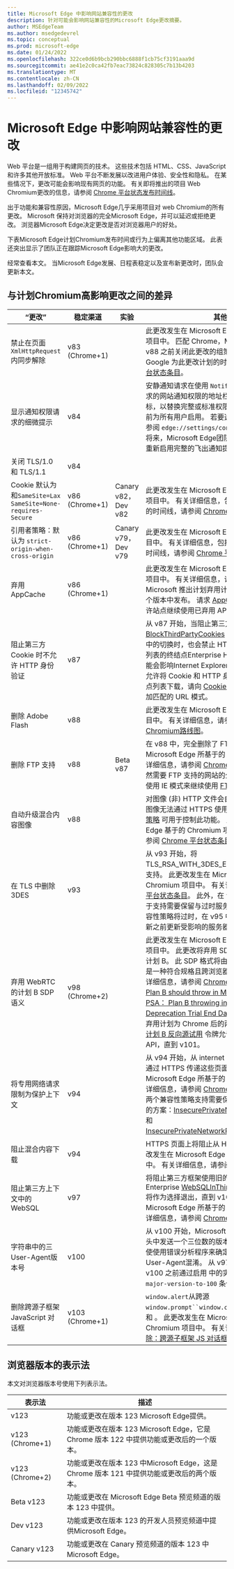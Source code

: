 ```yaml
---
title: Microsoft Edge 中影响网站兼容性的更改
description: 针对可能会影响网站兼容性的Microsoft Edge更改摘要。
author: MSEdgeTeam
ms.author: msedgedevrel
ms.topic: conceptual
ms.prod: microsoft-edge
ms.date: 01/24/2022
ms.openlocfilehash: 322ce0d6b9bcb290bbc6888f1cb75cf3191aaa9d
ms.sourcegitcommit: ae41e2c0ca42fb7eac73824c828305c7b13b4203
ms.translationtype: MT
ms.contentlocale: zh-CN
ms.lasthandoff: 02/09/2022
ms.locfileid: "12345742"
---
```

# <a name="site-compatibility-impacting-changes-coming-to-microsoft-edge"></a>Microsoft Edge 中影响网站兼容性的更改

Web 平台是一组用于构建网页的技术。  这些技术包括 HTML、CSS、JavaScript 和许多其他开放标准。  Web 平台不断发展以改进用户体验、安全性和隐私。  在某些情况下，更改可能会影响现有网页的功能。  有关即将推出的项目 Web Chromium更改的信息，请参阅 [Chrome 平台状态发布时间线](https://www.chromestatus.com/features/schedule)。

出于功能和兼容性原因，Microsoft Edge几乎采用项目对 web Chromium的所有更改。  Microsoft 保持对浏览器的完全Microsoft Edge，并可以延迟或拒绝更改。  浏览器Microsoft Edge决定更改是否对浏览器用户的好处。

下表Microsoft Edge计划Chromium发布时间或行为上偏离其他功能区域。  此表还突出显示了团队正在跟踪Microsoft Edge影响大的更改。

经常查看本文。  当Microsoft Edge发展、日程表稳定以及宣布新更改时，团队会更新本文。


<!-- ====================================================================== -->
## <a name="differences-from-the-chromium-schedule-and-high-impact-changes"></a>与计划Chromium高影响更改之间的差异

| “更改” | 稳定渠道 | 实验 | 其他信息 |
| --- | --- | --- | --- |
| 禁止在页面 `XmlHttpRequest` 内同步解除 | v83 (Chrome+1)  | | 此更改发生在 Microsoft Edge 所基于的 Chromium 项目中。  匹配 Chrome，Microsoft Edge提供在 v88 之前关闭此更改的组策略。  有关详细信息，包括 Google 为此更改计划的时间线，请参阅 [Chrome 平台状态条目](https://chromestatus.com/feature/4664843055398912)。 |
| 显示通知权限请求的细微提示 | v84 | | 安静通知请求在使用 `Notifications` `Push` 或 API 请求的网站通知权限的地址栏中显示一个细微的请求图标，以替换完整或标准权限飞出提示 UI。  此功能当前为所有用户启用。  若要选择退出安静通知请求，请参阅 `edge://settings/content/notifications`。  将来，Microsoft Edge团队可能会探索在某些情况下重新启用完整的飞出通知提示。 |
| 关闭 TLS/1.0 和 TLS/1.1 | v84 | | |
| Cookie 默认为 和`SameSite=Lax` `SameSite=None-requires-Secure` | v86 (Chrome+1)  | Canary v82，Dev v82 | 此更改发生在 Microsoft Edge 所基于的 Chromium 项目中。  有关详细信息，包括 Google 为此更改计划的时间线，请参阅 [Chrome 平台状态条目](https://chromestatus.com/feature/5088147346030592)。 |
| 引用者策略：默认为 `strict-origin-when-cross-origin` | v86 (Chrome+1)  | Canary v79，Dev v79 | 此更改发生在 Microsoft Edge 基于的 Chromium 项目中。  有关详细信息，包括 Google 为此更改计划的时间线，请参阅 [Chrome 平台状态条目](https://chromestatus.com/feature/6251880185331712)。 |
| 弃用 AppCache | v86 (Chrome+1)  | | 此更改发生在 Microsoft Edge 所基于的 Chromium 项目中。  有关详细信息，请参阅 [WebDev 文档](https://web.dev/appcache-removal)。  Microsoft 推出计划弃用计划计划在 Chrome 后的一个版本中发布。  请求 [AppCache OriginTrial 令牌](https://developers.chrome.com/origintrials/#/view_trial/1776670052997660673) 允许站点继续使用已弃用 API，直到 v90。 |
| 阻止第三方 Cookie 时不允许 HTTP 身份验证 | v87 | | 从 v87 开始，当阻止第三方请求使用 [BlockThirdPartyCookies](/deployedge/microsoft-edge-policies#blockthirdpartycookies) `edge://settings`策略或 中的切换时，也会禁止 HTTP 身份验证。  如果托管列表的终结点Enterprise HTTP 身份验证，[](/deployedge/edge-ie-mode-policies#configure-using-the-use-the-enterprise-mode-ie-website-list-policy)此更改可能会影响Internet Explorer模式站点列表下载。  若要允许将 Cookie 和 HTTP 身份验证用于Enterprise站点列表下载，请向 [CookiesAllowedForURLs](/deployedge/microsoft-edge-policies#cookiesallowedforurls) 策略添加匹配的 URL 模式。 |
| 删除 Adobe Flash | v88 | | 此更改发生在 Microsoft Edge 基于的 Chromium 项目中。  有关详细信息，请参阅 [Adobe Flash Chromium路线图](https://www.chromium.org/flash-roadmap#TOC-Flash-Support-Removed-from-Chromium-Target:-Chrome-88---Jan-2021-)。 |
| 删除 FTP 支持 | v88 | Beta v87 | 在 v88 中，完全删除了 FTP 支持。  此更改发生在 Microsoft Edge 所基于的 Chromium 项目中。  有关详细信息，请参阅 [Chrome 平台状态条目](https://chromestatus.com/feature/6246151319715840)。  具有仍然需要 FTP 支持的网站的企业可以通过将站点配置为使用 IE 模式来继续使用 [FTP](/deployedge/edge-ie-mode)。 |
| 自动升级混合内容图像 | v88 | | 对图像 (非) HTTP 文件会自动升级到 HTTPS。  如果图像无法通过 HTTPS 使用，则图像下载将失败。  组 [策略](/deployedge/microsoft-edge-policies#insecurecontentallowedforurls) 可用于控制此功能。  此更改发生在 Microsoft Edge 基于的 Chromium 项目中。  有关详细信息，请参阅 [Chrome 平台状态条目](https://chromestatus.com/feature/4926989725073408)。 |
| 在 TLS 中删除 3DES | v93 | | 从 v93 开始，将TLS_RSA_WITH_3DES_EDE_CBC_SHA密码套件的支持。  此更改发生在 Microsoft Edge 基于的 Chromium 项目中。  有关详细信息，请参阅 [Chrome 平台状态条目](https://chromestatus.com/feature/6678134168485888)。  此外，在 v93 中，兼容性策略可用于支持需要保留与过时服务器的兼容性的方案。  此兼容性策略将过时，在 v95 中停止运行。  请确保在更新之前更新受影响的服务器。 |
| 弃用 WebRTC 的计划 B SDP 语义 | v98 (Chrome+2)  | | 此更改发生在 Microsoft Edge 所基于的 Chromium 项目中。  此更改将弃用 SDP 中的旧会话 (协议) 称为计划 B。 此 SDP 格式将由统一计划取代，统一计划是一种符合规格且跨浏览器兼容的 SDP 格式。  有关详细信息，请参阅 [Chrome](https://www.chromestatus.com/feature/5823036655665152) 平台状态条目 [PSA： Plan B should throw in M96 Beta and Stable](https://groups.google.com/g/discuss-webrtc/c/zRIgxG18D80/m/k4ZPzBO3AAAJ)和 [PSA： Plan B throwing in Stable and Extended Deprecation Trial End Date](https://groups.google.com/u/1/g/discuss-webrtc/c/gEHrZyYKsfU)。  Microsoft 推出计划弃用计划为 Chrome 后的两个版本。  请求 [WebRTC 计划 B 反向源试用](https://developer.chrome.com/origintrials/#/view_trial/3892235977954951169) 令牌允许网站继续使用已弃用 API，直到 v101。 |
| 将专用网络请求限制为保护上下文 | v94 | | 从 v94 开始，从 internet (访问本地 intranet) 需要通过 HTTPS 传递这些页面。  此更改发生在 Microsoft Edge 所基于的 Chromium 项目中。  有关详细信息，请参阅 [Chrome 平台状态条目](https://chromestatus.com/feature/5436853517811712)。  可使用两个兼容性策略支持需要保留与非安全页面的兼容性的方案：[InsecurePrivateNetworkRequestAllowed](/deployedge/microsoft-edge-policies#insecureprivatenetworkrequestsallowed) 和 [InsecurePrivateNetworkRequestAllowedForUrls](/deployedge/microsoft-edge-policies#insecureprivatenetworkrequestsallowedforurls)。 |
| 阻止混合内容下载 | v94 | | HTTPS 页面上将阻止从 HTTP URL 下载文件。  此更改发生在 Microsoft Edge 所基于的 Chromium 项目中。  有关详细信息，请参阅 [Google 安全博客条目](https://security.googleblog.com/2020/02/protecting-users-from-insecure_6.html)。 |
| 阻止第三方上下文中的 WebSQL | v97 | | 将阻止第三方框架使用旧的 WebSQL 功能。  一Enterprise [WebSQLInThirdPartyContextEnabled](/deployedge/microsoft-edge-policies#websqlinthirdpartycontextenabled) 将作为选择退出，直到 v101。  此更改发生在 Microsoft Edge 所基于的 Chromium 项目中。  有关详细信息，请参阅 [Chrome 平台状态条目](https://chromestatus.com/feature/5684870116278272)。 |
| 字符串中的三User-Agent版本号 | v100 | | 从 v100 开始，Microsoft Edge将在 User-Agent 标头中发送一个三位数的版本号，例如 `Edg/100`。 这会使使用错误分析程序来确定字符串版本号的脚本或User-Agent混淆。 从 v97 开始，网站所有者可以在 v100 之前通过启用 中的实验标志来模拟此 `#force-major-version-to-100` 条件 `edge://flags`。 |
| 删除跨源子框架 JavaScript 对话框 | v103 (Chrome+1)  | | `window.alert`从跨源 `window.prompt``window.confirm` iframe 中删除 、 和 。  此更改发生在 Microsoft Edge 所基于的 Chromium 项目中。  有关详细信息，请参阅意图 [删除：跨源子框架 JS 对话框](https://groups.google.com/a/chromium.org/g/blink-dev/c/hTOXiBj3D6A/m/JtkdpDd1BAAJ)。 |


<!-- ====================================================================== -->
## <a name="notation-for-browser-versions"></a>浏览器版本的表示法

本文对浏览器版本号使用下列表示法。

| 表示法 | 描述 |
| --- | --- |
| v123 | 功能或更改在版本 123 Microsoft Edge提供。 |
| v123 (Chrome+1)  | 功能或更改在版本 123 Microsoft Edge，它是 Chrome 版本 122 中提供功能或更改后的一个版本。 |
| v123 (Chrome+2)  | 功能或更改在版本 123 中Microsoft Edge，这是 Chrome 版本 121 中提供功能或更改后的两个版本。 |
| Beta v123 | 功能或更改在 Microsoft Edge Beta 预览频道的版本 123 中提供。 | 
| Dev v123 | 功能或更改在版本 123 的开发人员预览频道中提供Microsoft Edge。 | 
| Canary v123 | 功能或更改在 Canary 预览频道的版本 123 中Microsoft Edge。 | 
